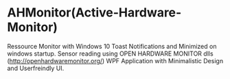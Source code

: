 # AHMonitor(Active-Hardware-Monitor)
Ressource Monitor with Windows 10 Toast Notifications and Minimized on windows startup. Sensor reading using OPEN HARDWARE MONITOR dlls (http://openhardwaremonitor.org/) WPF Application with Minimalistic Design and Userfreindly UI.
